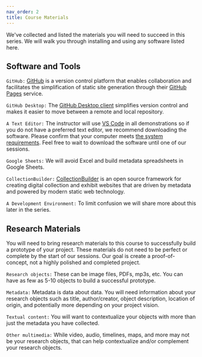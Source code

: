 ```yaml
---
nav_order: 2
title: Course Materials
---
```


We've collected and listed the materials you will need to succeed in this series. We will walk you through installing and using  any software listed here.

## Software and Tools

`GitHub:` [GitHub](https://github.com/) is a version control platform that enables collaboration and facilitates the simplification of static site generation through their [GitHub Pages](https://pages.github.com/) service.

`GitHub Desktop:` The [GitHub Desktop client](https://github.com/apps/desktop) simplifies version control and makes it easier to move between a remote and local repository.

`A Text Editor:` The instructor will use [VS Code](https://code.visualstudio.com/) in all demonstrations so if you do not have a preferred text editor, we recommend downloading the software. Please confirm that your computer meets [the system requirements](https://code.visualstudio.com/docs/supporting/requirements). Feel free to wait to download the software until one of our sessions.

`Google Sheets:` We will avoid Excel and build metadata spreadsheets in Google Sheets.

`CollectionBuilder:` [CollectionBuilder](https://collectionbuilder.github.io/) is an open source framework for creating digital collection and exhibit websites that are driven by metadata and powered by modern static web technology.

`A Development Environment:` To limit confusion we will share more about this later in the series.

## Research Materials

You will need to bring research materials to this course to successfully build a prototype of your project. These materials do not need to be perfect or complete by the start of our sessions. Our goal is create a proof-of-concept, not a highly polished and completed project.

`Research objects:` These can be image files, PDFs, mp3s, etc. You can have as few as 5-10 objects to build a successful prototype.

`Metadata:` Metadata is data about data. You will need information about your research objects such as title, author/creator, object description, location of origin, and potentially more depending on your project vision.

`Textual content:` You will want to contextualize your objects with more than just the metadata you have collected. 

`Other multimedia:` While video, audio, timelines, maps, and more may not be your research objects, that can help contextualize and/or complement your research objects.